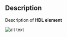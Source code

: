 
## Description

Description of **HDL element**







 ![alt text](wavedrom_wUKG0.svg "title")

 

